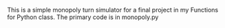 This is a simple monopoly turn simulator for a final project in my Functions for Python class. The primary code is in monopoly.py
